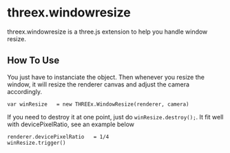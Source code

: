 threex.windowresize
===================

threex.windowresize is a three.js extension to help you handle window resize.


## How To Use

You just have to instanciate the object. Then whenever you resize the window,
it will resize the renderer canvas and adjust the camera accordingly.

```
var winResize	= new THREEx.WindowResize(renderer, camera)
```

If you need to destroy it at one point, just do ```winResize.destroy();```.
It fit well with devicePixelRatio, see an example below

```
renderer.devicePixelRatio	= 1/4
winResize.trigger()
```